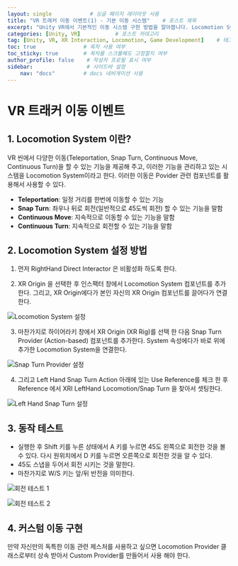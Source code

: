 ```yaml
---
layout: single            # 싱글 페이지 레이아웃 사용
title: "VR 트래커 이동 이벤트(1) - 기본 이동 시스템"    # 포스트 제목
excerpt: "Unity VR에서 기본적인 이동 시스템 구현 방법을 알아봅니다. Locomotion System과 Snap Turn Provider를 활용한 이동 구현을 다룹니다."    # 포스트 요약
categories: [Unity, VR]           # 포스트 카테고리
tag: [Unity, VR, XR Interaction, Locomotion, Game Development]    # 태그 목록
toc: true               # 목차 사용 여부
toc_sticky: true        # 목차를 스크롤해도 고정할지 여부
author_profile: false    # 작성자 프로필 표시 여부
sidebar:                 # 사이드바 설정
    nav: "docs"         # docs 네비게이션 사용
---
```


# VR 트래커 이동 이벤트

## 1. Locomotion System 이란?

VR 씬에서 다양한 이동(Teleportation, Snap Turn, Continuous Move, Continuous Turn)을 할 수 있는 기능을 제공해 주고, 이러한 기능을 관리하고 있는 시스템을 Locomotion System이라고 한다. 이러한 이동은 Povider 관련 컴포넌트를 활용해서 사용할 수 있다.

- **Teleportation**: 일정 거리를 한번에 이동할 수 있는 기능
- **Snap Turn**: 좌우나 뒤로 회전(일반적으로 45도씩 회전) 할 수 있는 기능을 말함
- **Continuous Move**: 지속적으로 이동할 수 있는 기능을 말함
- **Continuous Turn**: 지속적으로 회전할 수 있는 기능을 말함

## 2. Locomotion System 설정 방법

1. 먼저 RightHand Direct Interactor 은 비활성화 하도록 한다.

2. XR Origin 을 선택한 후 인스팩터 창에서 Locomotion System 컴포넌트를 추가한다. 그리고, XR Origin에다가 본인 자신의 XR Origin 컴포넌트를 끌어다가 연결한다.

![Locomotion System 설정](https://lh7-us.googleusercontent.com/zT1cGKsOmzcvSfW1p9K6CQlbVMl8X-4aDpI_z82HXwBd8WgJKG5K3IuxhYLSmW8VCEKDiKIk2KL82YSLcHCIDOiOAHzMWgP200WSEMb1lXbhkxhgDSPP3a05eT9Zu3i-MgOtkgFlH6omjelka1rsPJo)

3. 마찬가지로 하이어라키 창에서 XR Origin (XR Rig)를 선택 한 다음 Snap Turn Provider (Action-based) 컴포넌트를 추가한다. System 속성에다가 바로 위에 추가한 Locomotion System을 연결한다.

![Snap Turn Provider 설정](https://lh7-us.googleusercontent.com/0BE589UWNu4cbqVbkPrBm3U6n6k53oKtIpr5Kri8X_u_OfhbyAtpOxBV6SDGTGouJnAf_Ac48fPIUJOWqXRI3ic2V4WgvQ6SbmDBYAG-R2Qe4RcbipK0MBqftjLezI_ge53B8bs06gr0qL-l1P5QEWo)

4. 그리고 Left Hand Snap Turn Action 아래에 있는 Use Reference를 체크 한 후 Reference 에서 XRI LeftHand Locomotion/Snap Turn 을 찾아서 셋팅한다.

![Left Hand Snap Turn 설정](https://lh7-us.googleusercontent.com/J0GiahC02FdBlLZegBQ6PDgnBfc0Zaz-WZuAzgHMKPP7-QCRcUk-ue7UVdPRt9X-IhoW3GaeFkMWIj7HLXtsC5ue2YNOLs6AFpv6Sw6nvu3-srTsv2cM3LO140ZEkDHJyVuCp14Anvjun8mSr64xEmM)

## 3. 동작 테스트

- 실행한 후 Shift 키를 누른 상태에서 A 키를 누르면 45도 왼쪽으로 회전한 것을 볼 수 있다. 다시 원위치에서 D 키를 누르면 오른쪽으로 회전한 것을 알 수 있다. 
- 45도 스냅을 두어서 회전 시키는 것을 말한다. 
- 마찬가지로 W/S 키는 앞/뒤 반전을 의미한다.

![회전 테스트 1](https://lh7-us.googleusercontent.com/kqrr1oKtNsVs203R5xNDonXgNcAInGpO9SBc2toFWl8ELbvAsYa9HB1ARHsa5XTobiKSBljOfz09W038wFDCuTwOyZooUOzvFPCQDfxEw27YO5H28aj0rQI1lv6E_6m7iau51anfjv7oGJbdu1q57uc)

![회전 테스트 2](https://lh7-us.googleusercontent.com/sOhlAurSCmDP_cTgLyaKUVd6coXx31mQlnD4fIlTmClLO1RTVpLS0In-230_r9sIfApFYv9tkcDYr80p3Eq0DfAVz3U_HZn6ZOuOvFRhs_Dt5N6CiqdAwcukX0ywfq8ko9OEP0JIEnPvoiubR0WFDUI)

## 4. 커스텀 이동 구현

만약 자신만의 독특한 이동 관련 제스처를 사용하고 싶으면 Locomotion Provider 클래스로부터 상속 받아서 Custom Provider를 만들어서 사용 해야 한다.